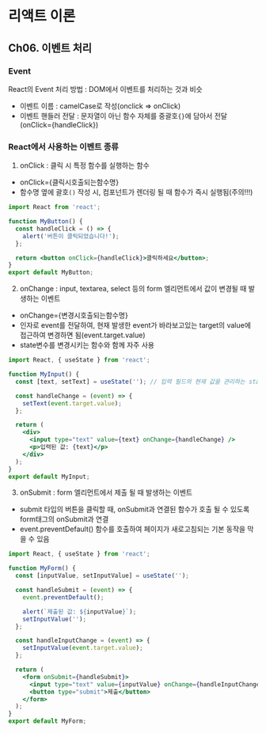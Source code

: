 # 리액트 이론

## Ch06. 이벤트 처리

### Event

React의 Event 처리 방법 : DOM에서 이벤트를 처리하는 것과 비슷

- 이벤트 이름 : camelCase로 작성(onclick => onClick)
- 이벤트 핸들러 전달 : 문자열이 아닌 함수 자체를 중괄호`{}`에 담아서 전달(onClick={handleClick})

### React에서 사용하는 이벤트 종류

1. onClick : 클릭 시 특정 함수를 실행하는 함수

- onClick={클릭시호출되는함수명}
- 함수명 옆에 괄호`()` 작성 시, 컴포넌트가 렌더링 될 때 함수가 즉시 실행됨(주의!!!)

```jsx
import React from 'react';

function MyButton() {
  const handleClick = () => {
    alert('버튼이 클릭되었습니다!');
  };

  return <button onClick={handleClick}>클릭하세요</button>;
}
export default MyButton;
```

2. onChange : input, textarea, select 등의 form 엘리먼트에서 값이 변경될 때 발생하는 이벤트

- onChange={변경시호출되는함수명}
- 인자로 event를 전달하여, 현재 발생한 event가 바라보고있는 target의 value에 접근하여 변경하면 됨(event.target.value)
- state변수를 변경시키는 함수와 함께 자주 사용

```jsx
import React, { useState } from 'react';

function MyInput() {
  const [text, setText] = useState(''); // 입력 필드의 현재 값을 관리하는 state

  const handleChange = (event) => {
    setText(event.target.value);
  };

  return (
    <div>
      <input type="text" value={text} onChange={handleChange} />
      <p>입력된 값: {text}</p>
    </div>
  );
}
export default MyInput;
```

3. onSubmit : form 엘리먼트에서 제출 될 때 발생하는 이벤트

- submit 타입의 버튼을 클릭할 때, onSubmit과 연결된 함수가 호출 될 수 있도록 form태그의 onSubmit과 연결
- event.preventDefault() 함수를 호출하여 페이지가 새로고침되는 기본 동작을 막을 수 있음

```jsx
import React, { useState } from 'react';

function MyForm() {
  const [inputValue, setInputValue] = useState('');

  const handleSubmit = (event) => {
    event.preventDefault();

    alert(`제출된 값: ${inputValue}`);
    setInputValue('');
  };

  const handleInputChange = (event) => {
    setInputValue(event.target.value);
  };

  return (
    <form onSubmit={handleSubmit}>
      <input type="text" value={inputValue} onChange={handleInputChange} />
      <button type="submit">제출</button>
    </form>
  );
}
export default MyForm;
```
